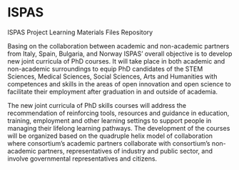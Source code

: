 # ISPAS
ISPAS Project Learning Materials Files Repository

Basing on the collaboration between academic and non-academic partners from Italy, Spain, Bulgaria, and Norway ISPAS’ overall objective is to develop new joint curricula of PhD courses. It will take place in both academic and non-academic surroundings to equip PhD candidates of the STEM Sciences, Medical Sciences, Social Sciences, Arts and Humanities with competences and skills in the areas of open innovation and open science to facilitate their employment after graduation in and outside of academia.

The new joint curricula of PhD skills courses will address the recommendation of reinforcing tools, resources and guidance in education, training, employment and other learning settings to support people in managing their lifelong learning pathways. The development of the courses will be organized based on the quadruple helix model of collaboration where consortium’s academic partners collaborate with consortium’s non-academic partners, representatives of industry and public sector, and involve governmental representatives and citizens.
